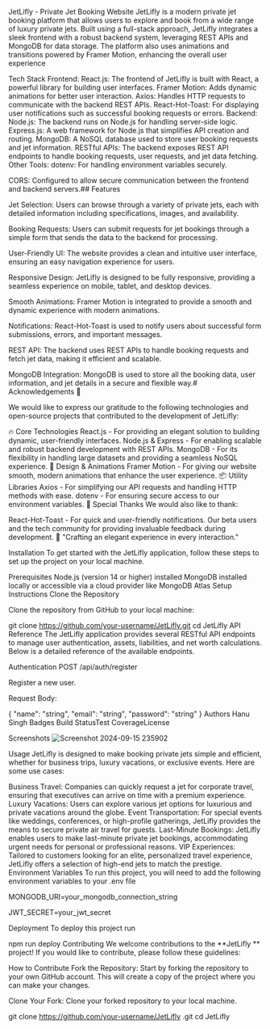 JetLifly - Private Jet Booking Website
JetLifly is a modern private jet booking platform that allows users to explore and book from a wide range of luxury private jets. Built using a full-stack approach, JetLifly integrates a sleek frontend with a robust backend system, leveraging REST APIs and MongoDB for data storage. The platform also uses animations and transitions powered by Framer Motion, enhancing the overall user experience

Tech Stack
Frontend:
React.js: The frontend of JetLifly is built with React, a powerful library for building user interfaces.
Framer Motion: Adds dynamic animations for better user interaction.
Axios: Handles HTTP requests to communicate with the backend REST APIs.
React-Hot-Toast: For displaying user notifications such as successful booking requests or errors.
Backend:
Node.js: The backend runs on Node.js for handling server-side logic.
Express.js: A web framework for Node.js that simplifies API creation and routing.
MongoDB: A NoSQL database used to store user booking requests and jet information.
RESTful APIs: The backend exposes REST API endpoints to handle booking requests, user requests, and jet data fetching.
Other Tools:
dotenv: For handling environment variables securely.

CORS: Configured to allow secure communication between the frontend and backend servers.## Features

Jet Selection: Users can browse through a variety of private jets, each with detailed information including specifications, images, and availability.

Booking Requests: Users can submit requests for jet bookings through a simple form that sends the data to the backend for processing.

User-Friendly UI: The website provides a clean and intuitive user interface, ensuring an easy navigation experience for users.

Responsive Design: JetLifly is designed to be fully responsive, providing a seamless experience on mobile, tablet, and desktop devices.

Smooth Animations: Framer Motion is integrated to provide a smooth and dynamic experience with modern animations.

Notifications: React-Hot-Toast is used to notify users about successful form submissions, errors, and important messages.

REST API: The backend uses REST APIs to handle booking requests and fetch jet data, making it efficient and scalable.

MongoDB Integration: MongoDB is used to store all the booking data, user information, and jet details in a secure and flexible way.# Acknowledgements 🖤

We would like to express our gratitude to the following technologies and open-source projects that contributed to the development of JetLifly:

🔥 Core Technologies
React.js - For providing an elegant solution to building dynamic, user-friendly interfaces.
Node.js & Express - For enabling scalable and robust backend development with REST APIs.
MongoDB - For its flexibility in handling large datasets and providing a seamless NoSQL experience.
🎨 Design & Animations
Framer Motion - For giving our website smooth, modern animations that enhance the user experience.
📦 Utility Libraries
Axios - For simplifying our API requests and handling HTTP methods with ease.
dotenv - For ensuring secure access to our environment variables.
🙌 Special Thanks
We would also like to thank:

React-Hot-Toast - For quick and user-friendly notifications.
Our beta users and the tech community for providing invaluable feedback during development.
🖤 "Crafting an elegant experience in every interaction."

Installation
To get started with the JetLifly application, follow these steps to set up the project on your local machine.

Prerequisites
Node.js (version 14 or higher) installed
MongoDB installed locally or accessible via a cloud provider like MongoDB Atlas
Setup Instructions
Clone the Repository

Clone the repository from GitHub to your local machine:

git clone https://github.com/your-username/JetLifly.git
cd JetLifly
API Reference
The JetLifly application provides several RESTful API endpoints to manage user authentication, assets, liabilities, and net worth calculations. Below is a detailed reference of the available endpoints.

Authentication
POST /api/auth/register

Register a new user.

Request Body:

{
  "name": "string",
  "email": "string",
  "password": "string"
}
Authors
Hanu Singh
Badges
Build StatusTest CoverageLicense

Screenshots
![Screenshot 2024-09-15 235902](https://github.com/user-attachments/assets/1d21ffe0-0279-4fae-bc5c-003617131ef6)


Usage
JetLifly is designed to make booking private jets simple and efficient, whether for business trips, luxury vacations, or exclusive events. Here are some use cases:

Business Travel: Companies can quickly request a jet for corporate travel, ensuring that executives can arrive on time with a premium experience.
Luxury Vacations: Users can explore various jet options for luxurious and private vacations around the globe.
Event Transportation: For special events like weddings, conferences, or high-profile gatherings, JetLifly provides the means to secure private air travel for guests.
Last-Minute Bookings: JetLifly enables users to make last-minute private jet bookings, accommodating urgent needs for personal or professional reasons.
VIP Experiences: Tailored to customers looking for an elite, personalized travel experience, JetLifly offers a selection of high-end jets to match the prestige.
Environment Variables
To run this project, you will need to add the following environment variables to your .env file

MONGODB_URI=your_mongodb_connection_string

JWT_SECRET=your_jwt_secret

Deployment
To deploy this project run

  npm run deploy
Contributing
We welcome contributions to the **JetLifly ** project! If you would like to contribute, please follow these guidelines:

How to Contribute
Fork the Repository: Start by forking the repository to your own GitHub account. This will create a copy of the project where you can make your changes.

Clone Your Fork: Clone your forked repository to your local machine.

git clone https://github.com/your-username/JetLifly .git
cd JetLifly 
